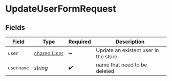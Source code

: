 # UpdateUserFormRequest


## Fields

| Field                                      | Type                                       | Required                                   | Description                                |
| ------------------------------------------ | ------------------------------------------ | ------------------------------------------ | ------------------------------------------ |
| `user`                                     | [shared.User](../../models/shared/user.md) | :heavy_minus_sign:                         | Update an existent user in the store       |
| `username`                                 | *string*                                   | :heavy_check_mark:                         | name that need to be deleted               |